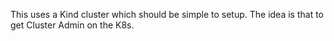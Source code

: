 This uses a Kind cluster which should be simple to setup. 
The idea is that to get Cluster Admin on the K8s. 
